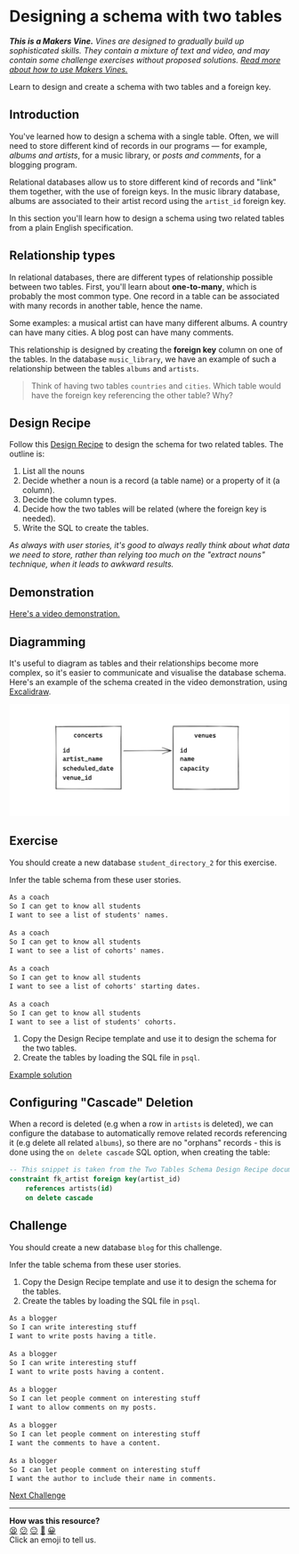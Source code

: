 # Designing a schema with two tables

_**This is a Makers Vine.** Vines are designed to gradually build up sophisticated skills. They contain a mixture of text and video, and may contain some challenge exercises without proposed solutions. [Read more about how to use Makers
Vines.](https://github.com/makersacademy/course/blob/main/labels/vines.md)_

Learn to design and create a schema with two tables and a foreign key.

## Introduction

You've learned how to design a schema with a single table. Often, we will need to store different kind of records in our programs — for example, _albums and artists_, for a music library, or _posts and comments_, for a blogging program.

Relational databases allow us to store different kind of records and "link" them together, with the use of foreign keys. In the music library database, albums are associated to their artist record using the `artist_id` foreign key.

In this section you'll learn how to design a schema using two related tables from a plain English specification.

## Relationship types

In relational databases, there are different types of relationship possible between two tables. First, you'll learn about **one-to-many**, which is probably the most common type. One record in a table can be associated with many records in another table, hence the name.   

Some examples: a musical artist can have many different albums. A country can have many cities. A blog post can have many comments.

This relationship is designed by creating the **foreign key** column on one of the tables. In the database `music_library`, we have an example of such a relationship between the tables `albums` and `artists`.

> Think of having two tables `countries` and `cities`. Which table would have the foreign key referencing the other table? Why?

## Design Recipe

Follow this [Design Recipe](../resources/two_table_design_recipe_template.md) to design the schema for two related tables. The outline is:

1. List all the nouns
2. Decide whether a noun is a record (a table name) or a property of it (a column).
3. Decide the column types.
4. Decide how the two tables will be related (where the foreign key is needed).
5. Write the SQL to create the tables.

*As always with user stories, it's good to always really think about what data we need to store, rather than relying too much on the "extract nouns" technique, when it leads to awkward results.*

## Demonstration

[Here's a video demonstration.](https://www.youtube.com/watch?v=k078sL3HBfU)

## Diagramming

It's useful to diagram as tables and their relationships become more complex, so it's easier to communicate and visualise the database schema. Here's an example of the schema created in the video demonstration, using [Excalidraw](https://excalidraw.com/).

![The concerts and venues table schema](./resources/db-schema-diagram.png)

## Exercise

You should create a new database `student_directory_2` for this exercise.

Infer the table schema from these user stories.

```
As a coach
So I can get to know all students
I want to see a list of students' names.

As a coach
So I can get to know all students
I want to see a list of cohorts' names.

As a coach
So I can get to know all students
I want to see a list of cohorts' starting dates.

As a coach
So I can get to know all students
I want to see a list of students' cohorts.
```

1. Copy the Design Recipe template and use it to design the schema for the two tables.
2. Create the tables by loading the SQL file in `psql`.

[Example solution](https://www.youtube.com/watch?v=k078sL3HBfU&t=1364s)

## Configuring "Cascade" Deletion

When a record is deleted (e.g when a row in `artists` is deleted), we can configure the database to automatically remove related records referencing it (e.g delete all related `albums`), so there are no "orphans" records - this is done using the `on delete cascade` SQL option, when creating the table:

```sql
-- This snippet is taken from the Two Tables Schema Design Recipe document
constraint fk_artist foreign key(artist_id)
    references artists(id) 
    on delete cascade 
```

## Challenge

You should create a new database `blog` for this challenge.

Infer the table schema from these user stories.

1. Copy the Design Recipe template and use it to design the schema for the tables.
2. Create the tables by loading the SQL file in `psql`.

```
As a blogger
So I can write interesting stuff
I want to write posts having a title.

As a blogger
So I can write interesting stuff
I want to write posts having a content.

As a blogger
So I can let people comment on interesting stuff
I want to allow comments on my posts.

As a blogger
So I can let people comment on interesting stuff
I want the comments to have a content.

As a blogger
So I can let people comment on interesting stuff
I want the author to include their name in comments.
```


[Next Challenge](06_test_driving_write_operations.md)

<!-- BEGIN GENERATED SECTION DO NOT EDIT -->

---

**How was this resource?**  
[😫](https://airtable.com/shrUJ3t7KLMqVRFKR?prefill_Repository=makersacademy%2Fdatabases&prefill_File=challenges%2F05_designing_schema_two_tables.md&prefill_Sentiment=😫) [😕](https://airtable.com/shrUJ3t7KLMqVRFKR?prefill_Repository=makersacademy%2Fdatabases&prefill_File=challenges%2F05_designing_schema_two_tables.md&prefill_Sentiment=😕) [😐](https://airtable.com/shrUJ3t7KLMqVRFKR?prefill_Repository=makersacademy%2Fdatabases&prefill_File=challenges%2F05_designing_schema_two_tables.md&prefill_Sentiment=😐) [🙂](https://airtable.com/shrUJ3t7KLMqVRFKR?prefill_Repository=makersacademy%2Fdatabases&prefill_File=challenges%2F05_designing_schema_two_tables.md&prefill_Sentiment=🙂) [😀](https://airtable.com/shrUJ3t7KLMqVRFKR?prefill_Repository=makersacademy%2Fdatabases&prefill_File=challenges%2F05_designing_schema_two_tables.md&prefill_Sentiment=😀)  
Click an emoji to tell us.

<!-- END GENERATED SECTION DO NOT EDIT -->
